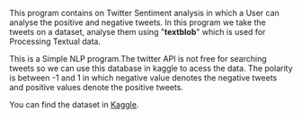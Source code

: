This program contains on Twitter Sentiment analysis in which a User can analyse the positive and negative tweets.
In this program we take the tweets on a dataset, analyse them using "**textblob**" which is used for Processing Textual data. 

This is a Simple NLP program.The twitter API is not free for searching tweets so we can use this database in kaggle to acess the data.
The polarity is between -1 and 1 in which negative value denotes the negative tweets and positive values denote the positive tweets.  

You can find the dataset in [Kaggle](https://www.kaggle.com/datasets/jp797498e/twitter-entity-sentiment-analysis).
